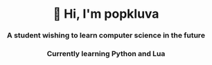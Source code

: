 <h1 align="center">👋 Hi, I'm popkluva</h1>
<h3 align="center">A student wishing to learn computer science in the future</h3>
<h3 align="center">Currently learning Python and Lua

<!--
**PatayKaFTW/PatayKaFTW** is a ✨ _special_ ✨ repository because its `README.md` (this file) appears on your GitHub profile.

Here are some ideas to get you started:

- 🔭 I’m currently working on ...
- 🌱 I’m currently learning ...
- 👯 I’m looking to collaborate on ...
- 🤔 I’m looking for help with ...
- 💬 Ask me about ...
- 📫 How to reach me: ...
- 😄 Pronouns: ...
- ⚡ Fun fact: ...
-->
